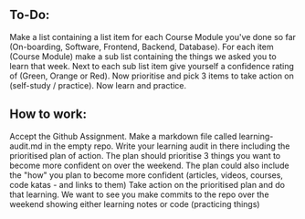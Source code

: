 ## To-Do:
Make a list containing a list item for each Course Module you've done so far (On-boarding, Software, Frontend, Backend, Database).
For each item (Course Module) make a sub list containing the things we asked you to learn that week.
Next to each sub list item give yourself a confidence rating of (Green, Orange or Red). 
Now prioritise and pick 3 items to take action on (self-study / practice).
Now learn and practice.

## How to work:
Accept the Github Assignment.
Make a markdown file called learning-audit.md in the empty repo.
Write your learning audit in there including the prioritised plan of action.
The plan should prioritise 3 things you want to become more confident on over the weekend.
The plan could also include the "how" you plan to become more confident (articles, videos, courses, code katas - and links to them)
Take action on the prioritised plan and do that learning.
We want to see you make commits to the repo over the weekend showing either learning notes or code (practicing things)

